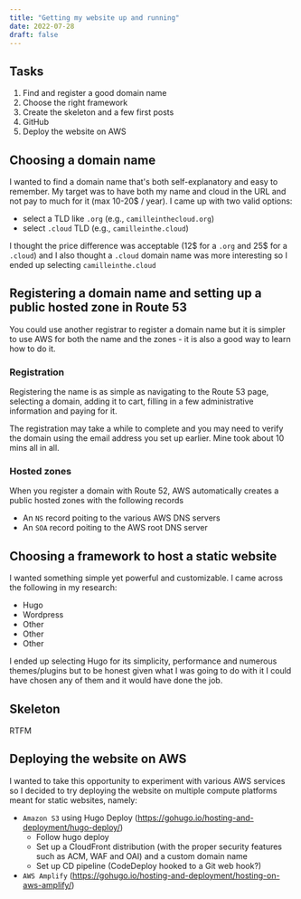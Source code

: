 ```yaml
---
title: "Getting my website up and running"
date: 2022-07-28
draft: false
---
```


## Tasks
1. Find and register a good domain name
2. Choose the right framework
3. Create the skeleton and a few first posts
4. GitHub
5. Deploy the website on AWS

## Choosing a domain name
I wanted to find a domain name that's both self-explanatory and easy to remember. My target was to have both my name and cloud in the URL and not pay to much for it (max 10-20$ / year). I came up with two valid options:
- select a TLD like `.org` (e.g., `camilleinthecloud.org`)
- select `.cloud` TLD (e.g., `camilleinthe.cloud`)

I thought the price difference was acceptable (12$ for a `.org` and 25$ for a `.cloud`) and I also thought a `.cloud` domain name was more interesting so I ended up selecting `camilleinthe.cloud`

## Registering a domain name and setting up a public hosted zone in Route 53
You could use another registrar to register a domain name but it is simpler to use AWS for both the name and the zones - it is also a good way to learn how to do it.

### Registration
Registering the name is as simple as navigating to the Route 53 page, selecting a domain, adding it to cart, filling in a few administrative information and paying for it.

The registration may take a while to complete and you may need to verify the domain using the email address you set up earlier. Mine took about 10 mins all in all.

### Hosted zones
When you register a domain with Route 52, AWS automatically creates a public hosted zones with the following records
- An `NS` record poiting to the various AWS DNS servers
- An `SOA` record poiting to the AWS root DNS server

## Choosing a framework to host a static website
I wanted something simple yet powerful and customizable. I came across the following in my research:
- Hugo
- Wordpress
- Other
- Other
- Other

I ended up selecting Hugo for its simplicity, performance and numerous themes/plugins but to be honest given what I was going to do with it I could have chosen any of them and it would have done the job.

## Skeleton
RTFM

## Deploying the website on AWS
I wanted to take this opportunity to experiment with various AWS services so I decided to try deploying the website on multiple compute platforms meant for static websites, namely:
- `Amazon S3` using Hugo Deploy (https://gohugo.io/hosting-and-deployment/hugo-deploy/)
    - Follow hugo deploy
    - Set up a CloudFront distribution (with the proper security features such as ACM, WAF and OAI) and a custom domain name
    - Set up CD pipeline (CodeDeploy hooked to a Git web hook?)
- `AWS Amplify` (https://gohugo.io/hosting-and-deployment/hosting-on-aws-amplify/)
